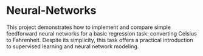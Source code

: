 # Neural-Networks
This project demonstrates how to implement and compare simple feedforward neural networks for a basic regression task: converting Celsius to Fahrenheit. Despite its simplicity, this task offers a practical introduction to supervised learning and neural network modeling.
